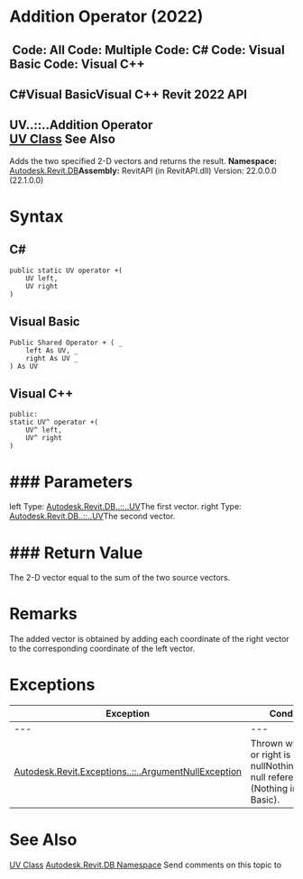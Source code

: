 # Addition Operator (2022)

﻿
 Code: All Code: Multiple Code: C# Code: Visual Basic Code: Visual C++   
---  
C#Visual BasicVisual C++
Revit 2022 API  
---  
UV..::..Addition Operator   
[UV Class](1724be37-059b-91ff-aa74-d1508082f76d.md "UV Class") See Also  
---  
Adds the two specified 2-D vectors and returns the result.
**Namespace:** [Autodesk.Revit.DB](87546ba7-461b-c646-cbb1-2cb8f5bff8b2.md "Autodesk.Revit.DB Namespace")**Assembly:** RevitAPI (in RevitAPI.dll) Version: 22.0.0.0 (22.1.0.0)
# Syntax
C#  
---  
```text
public static UV operator +(
	UV left,
	UV right
)
```
  
Visual Basic  
---  
```text
Public Shared Operator + ( _
	left As UV, _
	right As UV _
) As UV
```
  
Visual C++  
---  
```text
public:
static UV^ operator +(
	UV^ left, 
	UV^ right
)
```
  
# ### Parameters
left
    Type: [Autodesk.Revit.DB..::..UV](1724be37-059b-91ff-aa74-d1508082f76d.md "UV Class")The first vector.
right
    Type: [Autodesk.Revit.DB..::..UV](1724be37-059b-91ff-aa74-d1508082f76d.md "UV Class")The second vector.
# ### Return Value
The 2-D vector equal to the sum of the two source vectors.
# Remarks
The added vector is obtained by adding each coordinate of the right vector to the corresponding coordinate of the left vector. 
# Exceptions
| Exception | Condition |
| --- | --- |
| --- | --- |
| [Autodesk.Revit.Exceptions..::..ArgumentNullException](631e1424-60f4-929b-4e52-dda9dcd26316.md "ArgumentNullException Class") | Thrown when left or right is nullNothingnullptra null reference (Nothing in Visual Basic). |

# See Also
[UV Class](1724be37-059b-91ff-aa74-d1508082f76d.md "UV Class")
[Autodesk.Revit.DB Namespace](87546ba7-461b-c646-cbb1-2cb8f5bff8b2.md "Autodesk.Revit.DB Namespace")
Send comments on this topic to 
